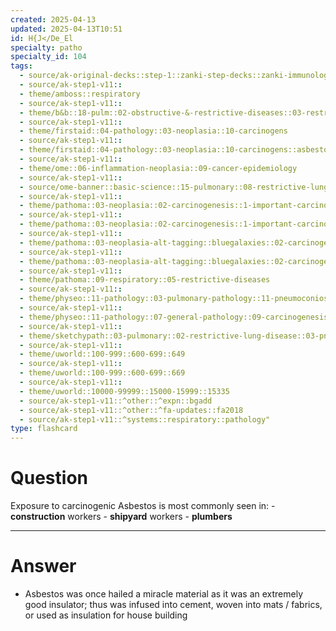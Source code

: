 ```yaml
---
created: 2025-04-13
updated: 2025-04-13T10:51
id: H{J</De_El
specialty: patho
specialty_id: 104
tags:
  - source/ak-original-decks::step-1::zanki-step-decks::zanki-immunology-+-general-pathology::pathoma-chapter-3-(neoplasia)
  - source/ak-step1-v11::
  - theme/amboss::respiratory
  - source/ak-step1-v11::
  - theme/b&b::18-pulm::02-obstructive-&-restrictive-diseases::03-restrictive-lung-disease
  - source/ak-step1-v11::
  - theme/firstaid::04-pathology::03-neoplasia::10-carcinogens
  - source/ak-step1-v11::
  - theme/firstaid::04-pathology::03-neoplasia::10-carcinogens::asbestos
  - source/ak-step1-v11::
  - theme/ome::06-inflammation-neoplasia::09-cancer-epidemiology
  - source/ak-step1-v11::
  - source/ome-banner::basic-science::15-pulmonary::08-restrictive-lung-disease
  - source/ak-step1-v11::
  - theme/pathoma::03-neoplasia::02-carcinogenesis::1-important-carcinogens
  - source/ak-step1-v11::
  - theme/pathoma::03-neoplasia::02-carcinogenesis::1-important-carcinogens::table-3.2-important-carcinogens::chemicals
  - source/ak-step1-v11::
  - theme/pathoma::03-neoplasia-alt-tagging::bluegalaxies::02-carcinogenesis::1-important-carcinogens
  - source/ak-step1-v11::
  - theme/pathoma::03-neoplasia-alt-tagging::bluegalaxies::02-carcinogenesis::1-important-carcinogens::chemicals
  - source/ak-step1-v11::
  - theme/pathoma::09-respiratory::05-restrictive-diseases
  - source/ak-step1-v11::
  - theme/physeo::11-pathology::03-pulmonary-pathology::11-pneumoconioses
  - source/ak-step1-v11::
  - theme/physeo::11-pathology::07-general-pathology::09-carcinogenesis
  - source/ak-step1-v11::
  - theme/sketchypath::03-pulmonary::02-restrictive-lung-disease::03-pneumoconioses
  - source/ak-step1-v11::
  - theme/uworld::100-999::600-699::649
  - source/ak-step1-v11::
  - theme/uworld::100-999::600-699::669
  - source/ak-step1-v11::
  - theme/uworld::10000-99999::15000-15999::15335
  - source/ak-step1-v11::^other::^expn::bgadd
  - source/ak-step1-v11::^other::^fa-updates::fa2018
  - source/ak-step1-v11::^systems::respiratory::pathology"
type: flashcard
---
```


# Question
Exposure to carcinogenic Asbestos is most commonly seen in:  - **construction** workers - **shipyard** workers - **plumbers**

---

# Answer
- Asbestos was once hailed a miracle material as it was an extremely good insulator; thus was infused into cement, woven into mats / fabrics, or used as insulation for house building